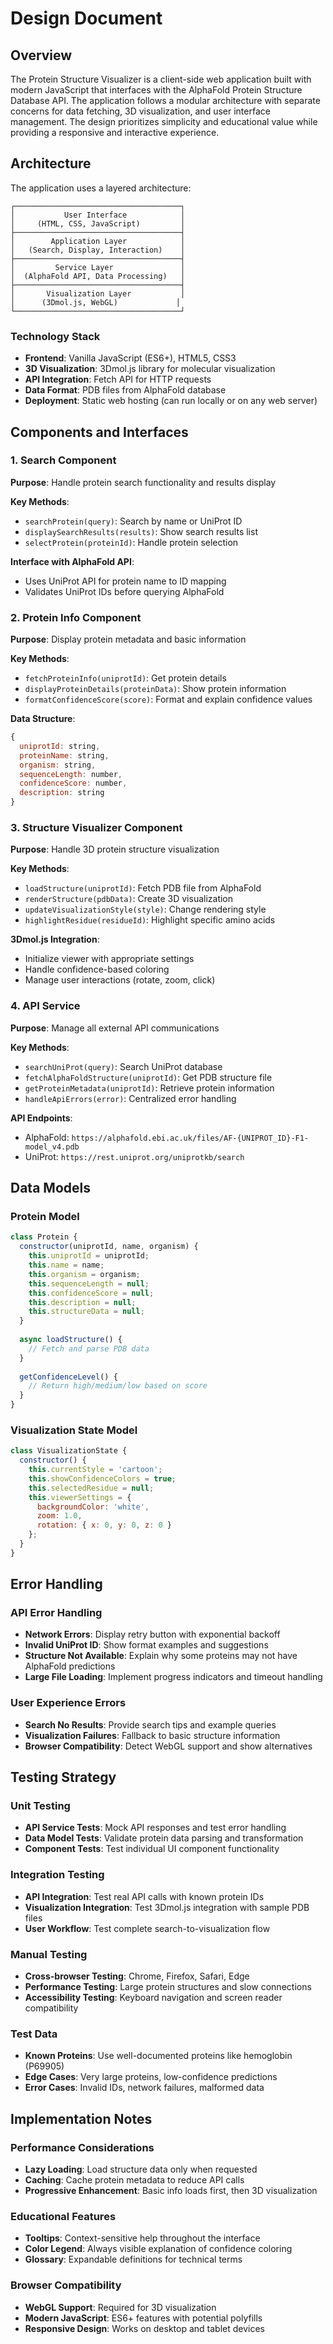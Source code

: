 # Design Document

## Overview

The Protein Structure Visualizer is a client-side web application built with modern JavaScript that interfaces with the AlphaFold Protein Structure Database API. The application follows a modular architecture with separate concerns for data fetching, 3D visualization, and user interface management. The design prioritizes simplicity and educational value while providing a responsive and interactive experience.

## Architecture

The application uses a layered architecture:

```
┌─────────────────────────────────────┐
│           User Interface            │
│     (HTML, CSS, JavaScript)         │
├─────────────────────────────────────┤
│        Application Layer            │
│   (Search, Display, Interaction)    │
├─────────────────────────────────────┤
│         Service Layer               │
│  (AlphaFold API, Data Processing)   │
├─────────────────────────────────────┤
│       Visualization Layer           │
│      (3Dmol.js, WebGL)             │
└─────────────────────────────────────┘
```

### Technology Stack
- **Frontend**: Vanilla JavaScript (ES6+), HTML5, CSS3
- **3D Visualization**: 3Dmol.js library for molecular visualization
- **API Integration**: Fetch API for HTTP requests
- **Data Format**: PDB files from AlphaFold database
- **Deployment**: Static web hosting (can run locally or on any web server)

## Components and Interfaces

### 1. Search Component
**Purpose**: Handle protein search functionality and results display

**Key Methods**:
- `searchProtein(query)`: Search by name or UniProt ID
- `displaySearchResults(results)`: Show search results list
- `selectProtein(proteinId)`: Handle protein selection

**Interface with AlphaFold API**:
- Uses UniProt API for protein name to ID mapping
- Validates UniProt IDs before querying AlphaFold

### 2. Protein Info Component
**Purpose**: Display protein metadata and basic information

**Key Methods**:
- `fetchProteinInfo(uniprotId)`: Get protein details
- `displayProteinDetails(proteinData)`: Show protein information
- `formatConfidenceScore(score)`: Format and explain confidence values

**Data Structure**:
```javascript
{
  uniprotId: string,
  proteinName: string,
  organism: string,
  sequenceLength: number,
  confidenceScore: number,
  description: string
}
```

### 3. Structure Visualizer Component
**Purpose**: Handle 3D protein structure visualization

**Key Methods**:
- `loadStructure(uniprotId)`: Fetch PDB file from AlphaFold
- `renderStructure(pdbData)`: Create 3D visualization
- `updateVisualizationStyle(style)`: Change rendering style
- `highlightResidue(residueId)`: Highlight specific amino acids

**3Dmol.js Integration**:
- Initialize viewer with appropriate settings
- Handle confidence-based coloring
- Manage user interactions (rotate, zoom, click)

### 4. API Service
**Purpose**: Manage all external API communications

**Key Methods**:
- `searchUniProt(query)`: Search UniProt database
- `fetchAlphaFoldStructure(uniprotId)`: Get PDB structure file
- `getProteinMetadata(uniprotId)`: Retrieve protein information
- `handleApiErrors(error)`: Centralized error handling

**API Endpoints**:
- AlphaFold: `https://alphafold.ebi.ac.uk/files/AF-{UNIPROT_ID}-F1-model_v4.pdb`
- UniProt: `https://rest.uniprot.org/uniprotkb/search`

## Data Models

### Protein Model
```javascript
class Protein {
  constructor(uniprotId, name, organism) {
    this.uniprotId = uniprotId;
    this.name = name;
    this.organism = organism;
    this.sequenceLength = null;
    this.confidenceScore = null;
    this.description = null;
    this.structureData = null;
  }
  
  async loadStructure() {
    // Fetch and parse PDB data
  }
  
  getConfidenceLevel() {
    // Return high/medium/low based on score
  }
}
```

### Visualization State Model
```javascript
class VisualizationState {
  constructor() {
    this.currentStyle = 'cartoon';
    this.showConfidenceColors = true;
    this.selectedResidue = null;
    this.viewerSettings = {
      backgroundColor: 'white',
      zoom: 1.0,
      rotation: { x: 0, y: 0, z: 0 }
    };
  }
}
```

## Error Handling

### API Error Handling
- **Network Errors**: Display retry button with exponential backoff
- **Invalid UniProt ID**: Show format examples and suggestions
- **Structure Not Available**: Explain why some proteins may not have AlphaFold predictions
- **Large File Loading**: Implement progress indicators and timeout handling

### User Experience Errors
- **Search No Results**: Provide search tips and example queries
- **Visualization Failures**: Fallback to basic structure information
- **Browser Compatibility**: Detect WebGL support and show alternatives

## Testing Strategy

### Unit Testing
- **API Service Tests**: Mock API responses and test error handling
- **Data Model Tests**: Validate protein data parsing and transformation
- **Component Tests**: Test individual UI component functionality

### Integration Testing
- **API Integration**: Test real API calls with known protein IDs
- **Visualization Integration**: Test 3Dmol.js integration with sample PDB files
- **User Workflow**: Test complete search-to-visualization flow

### Manual Testing
- **Cross-browser Testing**: Chrome, Firefox, Safari, Edge
- **Performance Testing**: Large protein structures and slow connections
- **Accessibility Testing**: Keyboard navigation and screen reader compatibility

### Test Data
- **Known Proteins**: Use well-documented proteins like hemoglobin (P69905)
- **Edge Cases**: Very large proteins, low-confidence predictions
- **Error Cases**: Invalid IDs, network failures, malformed data

## Implementation Notes

### Performance Considerations
- **Lazy Loading**: Load structure data only when requested
- **Caching**: Cache protein metadata to reduce API calls
- **Progressive Enhancement**: Basic info loads first, then 3D visualization

### Educational Features
- **Tooltips**: Context-sensitive help throughout the interface
- **Color Legend**: Always visible explanation of confidence coloring
- **Glossary**: Expandable definitions for technical terms

### Browser Compatibility
- **WebGL Support**: Required for 3D visualization
- **Modern JavaScript**: ES6+ features with potential polyfills
- **Responsive Design**: Works on desktop and tablet devices